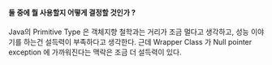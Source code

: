 #### 둘 중에 뭘 사용할지 어떻게 결정할 것인가 ?
Java의 Primitive Type 은 객체지향 철학과는 거리가 조금 멀다고 생각하고, 성능 이야기를 하는건 설득력이 부족하다고 생각한다. 
근데 Wrapper Class 가 Null pointer exception 에 가까워진다는 맥락은 조금 더 설득력이 있다.